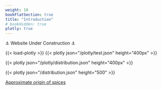 ```yaml
---
weight: 10
bookFlatSection: true
title: "Introduction"
# bookHidden: true
plotly: true
---
```


⚓ Website Under Construction ⚓

{{< load-plotly >}}
{{< plotly json="/plotly/test.json" height="400px" >}}

{{< plotly json="/plotly/distribution.json" height="400px" >}}

{{< plotly json="/distribution.json" height="500" >}}

[Approximate origin of spices](../files/distribution.html)

